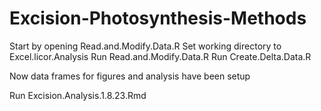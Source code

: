 # Excision-Photosynthesis-Methods

Start by opening Read.and.Modify.Data.R
Set working directory to Excel.licor.Analysis
Run Read.and.Modify.Data.R
Run Create.Delta.Data.R

Now data frames for figures and analysis have been setup

Run Excision.Analysis.1.8.23.Rmd
